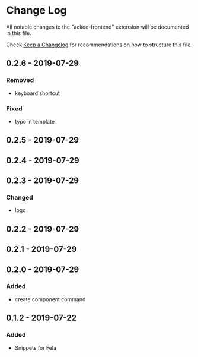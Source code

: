 # Change Log

All notable changes to the "ackee-frontend" extension will be documented in this file.

Check [Keep a Changelog](http://keepachangelog.com/) for recommendations on how to structure this file.

## 0.2.6 - 2019-07-29
### Removed
- keyboard shortcut
### Fixed
- typo in template

## 0.2.5 - 2019-07-29

## 0.2.4 - 2019-07-29

## 0.2.3 - 2019-07-29
### Changed
- logo

## 0.2.2 - 2019-07-29

## 0.2.1 - 2019-07-29

## 0.2.0 - 2019-07-29
### Added
- create component command

## 0.1.2 - 2019-07-22
### Added
- Snippets for Fela
